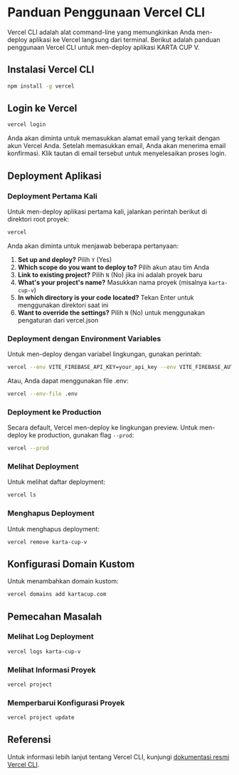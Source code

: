 # Panduan Penggunaan Vercel CLI

Vercel CLI adalah alat command-line yang memungkinkan Anda men-deploy aplikasi ke Vercel langsung dari terminal. Berikut adalah panduan penggunaan Vercel CLI untuk men-deploy aplikasi KARTA CUP V.

## Instalasi Vercel CLI

```bash
npm install -g vercel
```

## Login ke Vercel

```bash
vercel login
```

Anda akan diminta untuk memasukkan alamat email yang terkait dengan akun Vercel Anda. Setelah memasukkan email, Anda akan menerima email konfirmasi. Klik tautan di email tersebut untuk menyelesaikan proses login.

## Deployment Aplikasi

### Deployment Pertama Kali

Untuk men-deploy aplikasi pertama kali, jalankan perintah berikut di direktori root proyek:

```bash
vercel
```

Anda akan diminta untuk menjawab beberapa pertanyaan:

1. **Set up and deploy?** Pilih `Y` (Yes)
2. **Which scope do you want to deploy to?** Pilih akun atau tim Anda
3. **Link to existing project?** Pilih `N` (No) jika ini adalah proyek baru
4. **What's your project's name?** Masukkan nama proyek (misalnya `karta-cup-v`)
5. **In which directory is your code located?** Tekan Enter untuk menggunakan direktori saat ini
6. **Want to override the settings?** Pilih `N` (No) untuk menggunakan pengaturan dari vercel.json

### Deployment dengan Environment Variables

Untuk men-deploy dengan variabel lingkungan, gunakan perintah:

```bash
vercel --env VITE_FIREBASE_API_KEY=your_api_key --env VITE_FIREBASE_AUTH_DOMAIN=your_auth_domain
```

Atau, Anda dapat menggunakan file .env:

```bash
vercel --env-file .env
```

### Deployment ke Production

Secara default, Vercel men-deploy ke lingkungan preview. Untuk men-deploy ke production, gunakan flag `--prod`:

```bash
vercel --prod
```

### Melihat Deployment

Untuk melihat daftar deployment:

```bash
vercel ls
```

### Menghapus Deployment

Untuk menghapus deployment:

```bash
vercel remove karta-cup-v
```

## Konfigurasi Domain Kustom

Untuk menambahkan domain kustom:

```bash
vercel domains add kartacup.com
```

## Pemecahan Masalah

### Melihat Log Deployment

```bash
vercel logs karta-cup-v
```

### Melihat Informasi Proyek

```bash
vercel project
```

### Memperbarui Konfigurasi Proyek

```bash
vercel project update
```

## Referensi

Untuk informasi lebih lanjut tentang Vercel CLI, kunjungi [dokumentasi resmi Vercel CLI](https://vercel.com/docs/cli). 